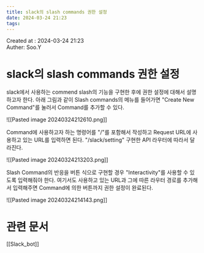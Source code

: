 ```yaml
---
title: slack의 slash commands 권한 설정
date: 2024-03-24 21:23
tags:
---
```


Created at : 2024-03-24 21:23  
Auther: Soo.Y  

# slack의 slash commands 권한 설정

slack에서 사용하는 commend slash의 기능을 구현한 후에 권한 설정에 대해서 설명하고자 한다.
아래 그림과 같이 Slash commands의 메뉴를 들어가면 "Create New Command"를 눌러서 Command를 추가할 수 있다.

![[Pasted image 20240324212610.png]]

Command에 사용하고자 하는 명령어를 "/"를 포함해서 작성하고 Request URL에 사용하고 있는 URL를 입력하면 된다. "/slack/setting" 구현한 API 라우터에 따라서 달라진다. 

![[Pasted image 20240324213203.png]]

Slash Command의 반응을 버튼 식으로 구현할 경우 "Interactivity"를 사용할 수 있도록 입력해줘야 한다. 여기서도 사용하고 있는 URL과 그에 따른 라우터 경로를 추가해서 입력해주면 Command에 의한 버튼까지 권한 설정이 완료된다.

![[Pasted image 20240324214143.png]]

# 관련 문서

[[Slack_bot]]
